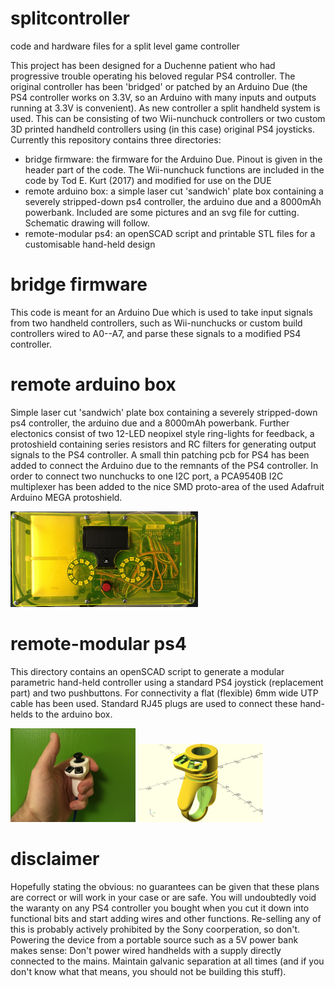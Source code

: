 # splitcontroller
code and hardware files for a split level game controller

This project has been designed for a Duchenne patient who had progressive trouble operating his beloved regular PS4 controller. The original controller has been 'bridged' or patched by an Arduino Due (the PS4 controller works on 3.3V, so an Arduino with many inputs and outputs running at 3.3V is convenient). As new controller a split handheld system is used. This can be consisting of two Wii-nunchuck controllers or two custom 3D printed handheld controllers using (in this case) original PS4 joysticks. Currently this repository contains three directories: 
  * bridge firmware: the firmware for the Arduino Due. Pinout is given in the header part of the code. The Wii-nunchuck functions are included in the code by Tod E. Kurt (2017) and modified for use on the DUE
  * remote arduino box: a simple laser cut 'sandwich' plate box containing a severely stripped-down ps4 controller, the arduino due and a 8000mAh powerbank. Included are some pictures and an svg file for cutting. Schematic drawing will follow. 
  * remote-modular ps4: an openSCAD script and printable STL files for a customisable hand-held design

# bridge firmware
This code is meant for an Arduino Due which is used to take input signals from two handheld controllers, such as Wii-nunchucks or custom build controllers wired to A0--A7, and parse these signals to a modified PS4 controller. 

# remote arduino box
Simple laser cut 'sandwich' plate box containing a severely stripped-down ps4 controller, the arduino due and a 8000mAh powerbank. Further electonics consist of two 12-LED neopixel style ring-lights for feedback, a protoshield containing series resistors and RC filters for generating output signals to the PS4 controller. A small thin patching pcb for PS4 has been added to connect the Arduino due to the remnants of the PS4 controller. In order to connect two nunchucks to one I2C port, a PCA9540B I2C multiplexer has been added to the nice SMD proto-area of the used Adafruit Arduino MEGA protoshield. 

<img src="pictures/arduino box.jpg" alt="sandwich plate box with arduino, ps4 controller and powerbank" width="300"/> 

# remote-modular ps4
This directory contains an openSCAD script to generate a modular parametric hand-held controller using a standard PS4 joystick (replacement part) and two pushbuttons. For connectivity a flat (flexible) 6mm wide UTP cable has been used. Standard RJ45 plugs are used to connect these hand-helds to the arduino box. 

<img src="pictures/handheld.jpg" alt="3D printed handheld" width="200"/> <img src="pictures/controllerdesign.png" alt="OpenSCAD design" width="200"/>

# disclaimer
Hopefully stating the obvious: no guarantees can be given that these plans are correct or will work in your case or are safe. You will undoubtedly void the waranty on any PS4 controller you bought when you cut it down into functional bits and start adding wires and other functions. Re-selling any of this is probably actively prohibited by the Sony coorperation, so don't. Powering the device from a portable source such as a 5V power bank makes sense: Don't power wired handhelds with a supply directly connected to the mains. Maintain galvanic separation at all times (and if you don't know what that means, you should not be building this stuff). 
